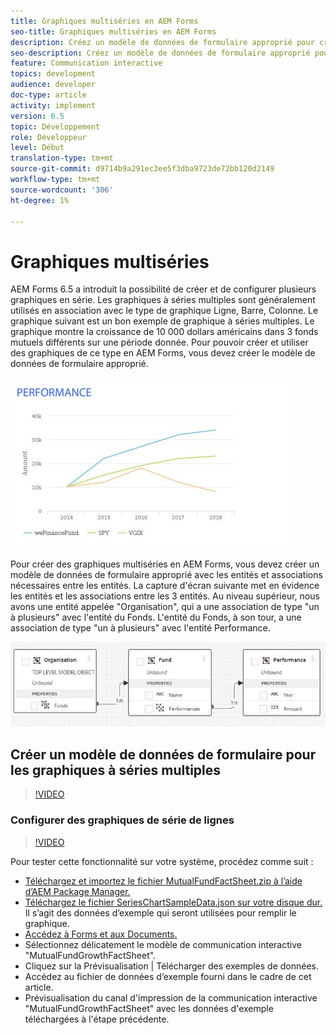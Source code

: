 ```yaml
---
title: Graphiques multiséries en AEM Forms
seo-title: Graphiques multiséries en AEM Forms
description: Créez un modèle de données de formulaire approprié pour créer des graphiques multiséries dans les documents papier et de canal Web.
seo-description: Créez un modèle de données de formulaire approprié pour créer des graphiques multiséries dans les documents papier et de canal Web.
feature: Communication interactive
topics: development
audience: developer
doc-type: article
activity: implement
version: 6.5
topic: Développement
role: Développeur
level: Début
translation-type: tm+mt
source-git-commit: d9714b9a291ec3ee5f3dba9723de72bb120d2149
workflow-type: tm+mt
source-wordcount: '306'
ht-degree: 1%

---
```



# Graphiques multiséries

AEM Forms 6.5 a introduit la possibilité de créer et de configurer plusieurs graphiques en série. Les graphiques à séries multiples sont généralement utilisés en association avec le type de graphique Ligne, Barre, Colonne. Le graphique suivant est un bon exemple de graphique à séries multiples. Le graphique montre la croissance de 10 000 dollars américains dans 3 fonds mutuels différents sur une période donnée. Pour pouvoir créer et utiliser des graphiques de ce type en AEM Forms, vous devez créer le modèle de données de formulaire approprié.

![multisérie](assets/seriescharts.jfif)

Pour créer des graphiques multiséries en AEM Forms, vous devez créer un modèle de données de formulaire approprié avec les entités et associations nécessaires entre les entités. La capture d&#39;écran suivante met en évidence les entités et les associations entre les 3 entités. Au niveau supérieur, nous avons une entité appelée &quot;Organisation&quot;, qui a une association de type &quot;un à plusieurs&quot; avec l&#39;entité du Fonds. L&#39;entité du Fonds, à son tour, a une association de type &quot;un à plusieurs&quot; avec l&#39;entité Performance.

![formdatamodel](assets/formdatamodel.jfif)


## Créer un modèle de données de formulaire pour les graphiques à séries multiples

>[!VIDEO](https://video.tv.adobe.com/v/26352/quality=9)


### Configurer des graphiques de série de lignes

>[!VIDEO](https://video.tv.adobe.com/v/26353?quality=9&learn=on)


Pour tester cette fonctionnalité sur votre système, procédez comme suit :

* [Téléchargez et importez le fichier MutualFundFactSheet.zip à l’aide d’AEM Package Manager.](assets/mutualfundfactsheet.zip)
* [Téléchargez le fichier SeriesChartSampleData.json sur votre disque dur.](assets/serieschartsampledata.json) Il s’agit des données d’exemple qui seront utilisées pour remplir le graphique.
* [Accédez à Forms et aux Documents.](https://helpx.adobe.com/aem/forms.html/content/dam/formsanddocuments.html)
* Sélectionnez délicatement le modèle de communication interactive &quot;MutualFundGrowthFactSheet&quot;.
* Cliquez sur la Prévisualisation | Télécharger des exemples de données.
* Accédez au fichier de données d’exemple fourni dans le cadre de cet article.
* Prévisualisation du canal d&#39;impression de la communication interactive &quot;MutualFundGrowthFactSheet&quot; avec les données d&#39;exemple téléchargées à l&#39;étape précédente.

